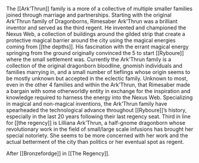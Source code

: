 The [[Ark’Thrun]] family is a more of a collective of multiple smaller families joined through marriage and partnerships. Starting with the original Ark’Thrun family of Dragonborns, Rimesaber Ark’Thrun was a brilliant inventor and served as the third regent. He invented and championed the Nexus Web, a collection of buildings around the gilded strip that create a protective magical barrier around the city using the magical energies coming from [[the depths]]. His fascination with the errant magical energy springing from the ground originally convinced the 5 to start [[Ryboure]] where the small settlement was. Currently the Ark’Thrun family is a collection of the original dragonborn bloodline, gnomish individuals and families marrying in, and a small number of tieflings whose origin seems to be mostly unknown but accepted in the eclectic family. Unknown to most, even in the other 4 families and within the Ark’Thrun, that Rimesaber made a bargain with some otherworldly entity in exchange for the inspiration and knowledge required to harness the energy into the Nexus Web. Specializing in magical and non-magical inventions, the Ark’Thrun family have spearheaded the technological advance throughout [[Ryboure]]’s history, especially in the last 20 years following their last regency seat. Third in line for [[the regency]] is Lilliana Ark’Thrun, a half-gnome dragonborn whose revolutionary work in the field of small/large scale infusions has brought her special notoriety. She seems to be more concerned with her work and the actual betterment of the city than politics or her eventual spot as regent.  

After [[Bronzefordge]] in [[The Regency]].